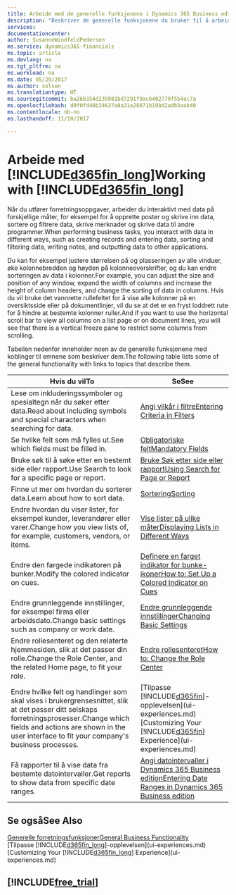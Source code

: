 ```yaml
---
title: Arbeide med de generelle funksjonene i Dynamics 365 Business edition | Microsoft-dokumentasjon
description: "Beskriver de generelle funksjonene du bruker til å arbeide med data i Dynamics 365, for eksempel angi verdier, sortere data og bytte visninger."
services: 
documentationcenter: 
author: SusanneWindfeldPedersen
ms.service: dynamics365-financials
ms.topic: article
ms.devlang: na
ms.tgt_pltfrm: na
ms.workload: na
ms.date: 05/29/2017
ms.author: solsen
ms.translationtype: HT
ms.sourcegitcommit: ba26b354d235981bd7291f9ac6402779f554ac7a
ms.openlocfilehash: d9f0fd40b34637a8a31e28871b19bd2adb3aab40
ms.contentlocale: nb-no
ms.lasthandoff: 11/10/2017

---
```

# <a name="working-with-included365finlongincludesd365finlongmdmd"></a><span data-ttu-id="914df-103">Arbeide med [!INCLUDE[d365fin_long](includes/d365fin_long_md.md)]</span><span class="sxs-lookup"><span data-stu-id="914df-103">Working with [!INCLUDE[d365fin_long](includes/d365fin_long_md.md)]</span></span>
<span data-ttu-id="914df-104">Når du utfører forretningsoppgaver, arbeider du interaktivt med data på forskjellige måter, for eksempel for å opprette poster og skrive inn data, sortere og filtrere data, skrive merknader og skrive data til andre programmer.</span><span class="sxs-lookup"><span data-stu-id="914df-104">When performing business tasks, you interact with data in different ways, such as creating records and entering data, sorting and filtering data, writing notes, and outputting data to other applications.</span></span>

<span data-ttu-id="914df-105">Du kan for eksempel justere størrelsen på og plasseringen av alle vinduer, øke kolonnebredden og høyden på kolonneoverskrifter, og du kan endre sorteringen av data i kolonner.</span><span class="sxs-lookup"><span data-stu-id="914df-105">For example, you can adjust the size and position of any window, expand the width of columns and increase the height of column headers, and change the sorting of data in columns.</span></span> <span data-ttu-id="914df-106">Hvis du vil bruke det vannrette rullefeltet for å vise alle kolonner på en oversiktsside eller på dokumentlinjer, vil du se at det er en fryst loddrett rute for å hindre at bestemte kolonner ruller.</span><span class="sxs-lookup"><span data-stu-id="914df-106">And if you want to use the horizontal scroll bar to view all columns on a list page or on document lines, you will see that there is a vertical freeze pane to restrict some columns from scrolling.</span></span>

<span data-ttu-id="914df-107">Tabellen nedenfor inneholder noen av de generelle funksjonene med koblinger til emnene som beskriver dem.</span><span class="sxs-lookup"><span data-stu-id="914df-107">The following table lists some of the general functionality with links to topics that describe them.</span></span>

| <span data-ttu-id="914df-108">Hvis du vil</span><span class="sxs-lookup"><span data-stu-id="914df-108">To</span></span> | <span data-ttu-id="914df-109">Se</span><span class="sxs-lookup"><span data-stu-id="914df-109">See</span></span> |
| --- | --- |
| <span data-ttu-id="914df-110">Lese om inkluderingssymboler og spesialtegn når du søker etter data.</span><span class="sxs-lookup"><span data-stu-id="914df-110">Read about including symbols and special characters when searching for data.</span></span> |[<span data-ttu-id="914df-111">Angi vilkår i filtre</span><span class="sxs-lookup"><span data-stu-id="914df-111">Entering Criteria in Filters</span></span>](ui-enter-criteria-filters.md) |
| <span data-ttu-id="914df-112">Se hvilke felt som må fylles ut.</span><span class="sxs-lookup"><span data-stu-id="914df-112">See which fields must be filled in.</span></span> |[<span data-ttu-id="914df-113">Obligatoriske felt</span><span class="sxs-lookup"><span data-stu-id="914df-113">Mandatory Fields</span></span>](ui-mandatory-fields.md) |
| <span data-ttu-id="914df-114">Bruke søk til å søke etter en bestemt side eller rapport.</span><span class="sxs-lookup"><span data-stu-id="914df-114">Use Search to look for a specific page or report.</span></span> |[<span data-ttu-id="914df-115">Bruke Søk etter side eller rapport</span><span class="sxs-lookup"><span data-stu-id="914df-115">Using Search for Page or Report</span></span>](ui-search.md) |
| <span data-ttu-id="914df-116">Finne ut mer om hvordan du sorterer data.</span><span class="sxs-lookup"><span data-stu-id="914df-116">Learn about how to sort data.</span></span> |[<span data-ttu-id="914df-117">Sortering</span><span class="sxs-lookup"><span data-stu-id="914df-117">Sorting</span></span>](ui-sorting.md) |
| <span data-ttu-id="914df-118">Endre hvordan du viser lister, for eksempel kunder, leverandører eller varer.</span><span class="sxs-lookup"><span data-stu-id="914df-118">Change how you view lists of, for example, customers, vendors, or items.</span></span> |[<span data-ttu-id="914df-119">Vise lister på ulike måter</span><span class="sxs-lookup"><span data-stu-id="914df-119">Displaying Lists in Different Ways</span></span>](across-display-lists-different-views.md) |
| <span data-ttu-id="914df-120">Endre den fargede indikatoren på bunker.</span><span class="sxs-lookup"><span data-stu-id="914df-120">Modify the colored indicator on cues.</span></span> |[<span data-ttu-id="914df-121">Definere en farget indikator for bunke-ikoner</span><span class="sxs-lookup"><span data-stu-id="914df-121">How to: Set Up a Colored Indicator on Cues</span></span>](ui-how-setup-colored-indicator-cues.md) |
| <span data-ttu-id="914df-122">Endre grunnleggende innstillinger, for eksempel firma eller arbeidsdato.</span><span class="sxs-lookup"><span data-stu-id="914df-122">Change basic settings such as company or work date.</span></span> |[<span data-ttu-id="914df-123">Endre grunnleggende innstillinger</span><span class="sxs-lookup"><span data-stu-id="914df-123">Changing Basic Settings</span></span>](ui-change-basic-settings.md) |
| <span data-ttu-id="914df-124">Endre rollesenteret og den relaterte hjemmesiden, slik at det passer din rolle.</span><span class="sxs-lookup"><span data-stu-id="914df-124">Change the Role Center, and the related Home page, to fit your role.</span></span> |[<span data-ttu-id="914df-125">Endre rollesenteret</span><span class="sxs-lookup"><span data-stu-id="914df-125">How to: Change the Role Center</span></span>](change-role.md) |
| <span data-ttu-id="914df-126">Endre hvilke felt og handlinger som skal vises i brukergrensesnittet, slik at det passer ditt selskaps forretningsprosesser.</span><span class="sxs-lookup"><span data-stu-id="914df-126">Change which fields and actions are shown in the user interface to fit your company's business processes.</span></span> |<span data-ttu-id="914df-127">[Tilpasse [!INCLUDE[d365fin](includes/d365fin_md.md)]-opplevelsen](ui-experiences.md)</span><span class="sxs-lookup"><span data-stu-id="914df-127">[Customizing Your [!INCLUDE[d365fin](includes/d365fin_md.md)] Experience](ui-experiences.md)</span></span> |
| <span data-ttu-id="914df-128">Få rapporter til å vise data fra bestemte datointervaller.</span><span class="sxs-lookup"><span data-stu-id="914df-128">Get reports to show data from specific date ranges.</span></span> |[<span data-ttu-id="914df-129">Angi datointervaller i Dynamics 365 Business edition</span><span class="sxs-lookup"><span data-stu-id="914df-129">Entering Date Ranges in Dynamics 365 Business edition </span></span>](ui-enter-date-ranges.md) |

## <a name="see-also"></a><span data-ttu-id="914df-130">Se også</span><span class="sxs-lookup"><span data-stu-id="914df-130">See Also</span></span>
[<span data-ttu-id="914df-131">Generelle forretningsfunksjoner</span><span class="sxs-lookup"><span data-stu-id="914df-131">General Business Functionality</span></span>](ui-across-business-areas.md)  
<span data-ttu-id="914df-132">[Tilpasse [!INCLUDE[d365fin_long](includes/d365fin_long_md.md)]-opplevelsen](ui-experiences.md)</span><span class="sxs-lookup"><span data-stu-id="914df-132">[Customizing Your [!INCLUDE[d365fin_long](includes/d365fin_long_md.md)] Experience](ui-experiences.md)</span></span>  

## [!INCLUDE[free_trial](includes/free_trial_md.md)]

